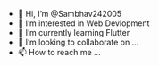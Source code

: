 - 👋 Hi, I’m @Sambhav242005
- 👀 I’m interested in Web Devlopment
- 🌱 I’m currently learning Flutter
- 💞️ I’m looking to collaborate on ...
- 📫 How to reach me ...

<!---
Sambhav242005/Sambhav242005 is a ✨ special ✨ repository because its `README.md` (this file) appears on your GitHub profile.
You can click the Preview link to take a look at your changes.
--->
